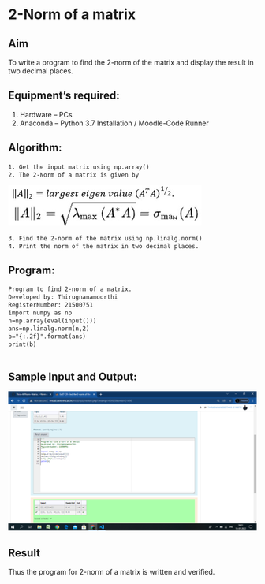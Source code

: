 # 2-Norm of a matrix
## Aim
To write a program to find the 2-norm of the matrix and display the result in two decimal places.
## Equipment’s required:
1.	Hardware – PCs
2.	Anaconda – Python 3.7 Installation / Moodle-Code Runner
## Algorithm:
	1. Get the input matrix using np.array()
	2. The 2-Norm of a matrix is given by 
![norm](./normeqn1.jpg)
    
    3. Find the 2-norm of the matrix using np.linalg.norm()
	4. Print the norm of the matrix in two decimal places.
## Program:
```
Program to find 2-norm of a matrix.
Developed by: Thirugnanamoorthi
RegisterNumber: 21500751
import numpy as np
n=np.array(eval(input()))
ans=np.linalg.norm(n,2)
b="{:.2f}".format(ans)
print(b)


```
## Sample Input and Output:
![norm1](./thiru.png)

## Result
Thus the program for 2-norm of a matrix is written and verified.
